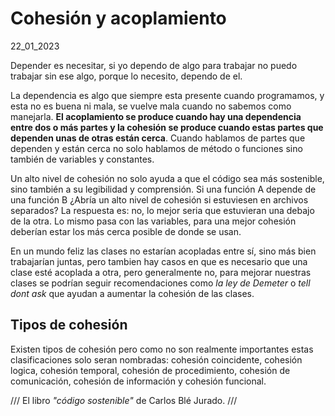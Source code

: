 # Cohesión y acoplamiento
22_01_2023

Depender es necesitar, si yo dependo de algo para trabajar no puedo trabajar sin ese algo, porque lo necesito, dependo de el.

La dependencia es algo que siempre esta presente cuando programamos, y esta no es buena ni mala, se vuelve mala cuando no sabemos como manejarla. **El acoplamiento se produce cuando hay una dependencia entre dos o más partes y la cohesión se produce cuando estas partes que dependen unas de otras están cerca**. Cuando hablamos de partes que dependen y están cerca no solo hablamos de método o funciones sino también de variables y constantes.

Un alto nivel de cohesión no solo ayuda a que el código sea más sostenible, sino también a su legibilidad y comprensión. Si una función A depende de una función B ¿Abría un alto nivel de cohesión si estuviesen en archivos separados? La respuesta es: no, lo mejor seria que estuvieran una debajo de la otra. Lo mismo pasa con las variables, para una mejor cohesión deberían estar los más cerca posible de donde se usan.

En un mundo feliz las clases no estarían acopladas entre sí, sino más bien trabajarían juntas, pero tambien hay casos en que es necesario que una clase esté acoplada a otra, pero generalmente no, para mejorar nuestras clases se podrían seguir recomendaciones como *la ley de Demeter* o *tell dont ask* que ayudan a aumentar la cohesión de las clases.

## Tipos de cohesión

Existen tipos de cohesión pero como no son realmente importantes estas clasificaciones solo seran nombradas: cohesión coincidente, cohesión logica, cohesión temporal, cohesión de procedimiento, cohesión de comunicación, cohesión de información y cohesión funcional.


///
El libro *"código sostenible"* de Carlos Blé Jurado.
///